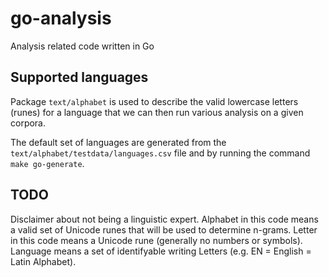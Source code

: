 # go-analysis

Analysis related code written in Go

## Supported languages

Package `text/alphabet` is used to describe the valid lowercase letters (runes) for a language that we can then
run various analysis on a given corpora.

The default set of languages are generated from the `text/alphabet/testdata/languages.csv` file and by running
the command `make go-generate`.

## TODO

Disclaimer about not being a linguistic expert. Alphabet in this code means a valid set of Unicode runes that
will be used to determine n-grams. Letter in this code means a Unicode rune (generally no numbers or symbols).
Language means a set of identifyable writing Letters (e.g. EN = English = Latin Alphabet).
